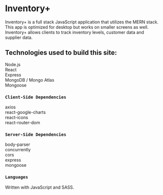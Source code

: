 # Inventory+

Inventory+ is a full stack JavaScript application that utilizes the MERN stack.  
This app is optimized for desktop but works on smaller screens as well.  
Inventory+ allows clients to track inventory levels, customer data and supplier data.

## Technologies used to build this site:

Node.js </br>
React </br>
Express </br>
MongoDB / Mongo Atlas </br>
Mongoose </br>

### `Client-Side Dependencies`

axios </br>
react-google-charts </br>
react-icons </br>
react-router-dom </br>

### `Server-Side Dependencies`

body-parser </br>
concurrently</br>
cors </br>
express </br>
mongoose </br>

### `Languages`

Written with JavaScript and SASS.
